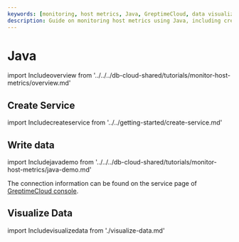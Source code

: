```yaml
---
keywords: [monitoring, host metrics, Java, GreptimeCloud, data visualization]
description: Guide on monitoring host metrics using Java, including creating a service, writing data, and visualizing data.
---
```


# Java

import Includeoverview from '../../../db-cloud-shared/tutorials/monitor-host-metrics/overview.md' 

<Includeoverview/>

## Create Service

import Includecreateservice from '../../getting-started/create-service.md' 

<Includecreateservice/>

## Write data

import Includejavademo from '../../../db-cloud-shared/tutorials/monitor-host-metrics/java-demo.md' 

<Includejavademo/>

The connection information can be found on the service page of [GreptimeCloud console](https://console.greptime.cloud/service).

## Visualize Data

import Includevisualizedata from './visualize-data.md' 

<Includevisualizedata/>
